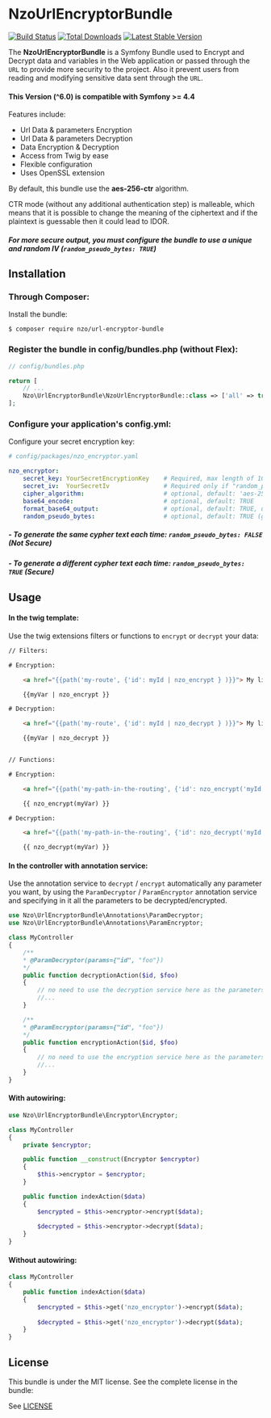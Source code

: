 NzoUrlEncryptorBundle
=====================

[![Build Status](https://travis-ci.org/nayzo/NzoUrlEncryptorBundle.svg?branch=master)](https://travis-ci.org/nayzo/NzoUrlEncryptorBundle)
[![Total Downloads](https://poser.pugx.org/nzo/url-encryptor-bundle/downloads)](https://packagist.org/packages/nzo/url-encryptor-bundle)
[![Latest Stable Version](https://poser.pugx.org/nzo/url-encryptor-bundle/v/stable)](https://packagist.org/packages/nzo/url-encryptor-bundle)

The **NzoUrlEncryptorBundle** is a Symfony Bundle used to Encrypt and Decrypt data and variables in the Web application or passed through the ``URL`` to provide more security to the project.
Also it prevent users from reading and modifying sensitive data sent through the ``URL``.


#### This Version (^6.0) is compatible with **Symfony >= 4.4**


Features include:

- Url Data & parameters Encryption
- Url Data & parameters Decryption
- Data Encryption & Decryption
- Access from Twig by ease
- Flexible configuration
- Uses OpenSSL extension


By default, this bundle use the **aes-256-ctr** algorithm.

CTR mode (without any additional authentication step) is malleable, which means that it is possible to change the meaning of the ciphertext and if the plaintext is guessable then it could lead to IDOR.

##### For more secure output, you must configure the bundle to use a **unique and random IV** (`random_pseudo_bytes: TRUE`)


Installation
------------

### Through Composer:

Install the bundle:

```
$ composer require nzo/url-encryptor-bundle
```

### Register the bundle in config/bundles.php (without Flex):

``` php
// config/bundles.php

return [
    // ...
    Nzo\UrlEncryptorBundle\NzoUrlEncryptorBundle::class => ['all' => true],
];
```

### Configure your application's config.yml:

Configure your secret encryption key:

``` yml
# config/packages/nzo_encryptor.yaml

nzo_encryptor:
    secret_key: YourSecretEncryptionKey    # Required, max length of 100 characters.
    secret_iv:  YourSecretIv               # Required only if "random_pseudo_bytes" is FALSE. Max length of 100 characters.
    cipher_algorithm:                      # optional, default: 'aes-256-ctr'
    base64_encode:                         # optional, default: TRUE
    format_base64_output:                  # optional, default: TRUE, used only when 'base64_encode' is set to TRUE
    random_pseudo_bytes:                   # optional, default: TRUE (generate a random encrypted text output each time => MORE SECURE !)
```

##### - To generate the same cypher text each time: `random_pseudo_bytes: FALSE` (Not Secure)
##### - To generate a different cypher text each time: `random_pseudo_bytes: TRUE` (Secure)

Usage
-----

#### In the twig template:
 
Use the twig extensions filters or functions to ``encrypt`` or ``decrypt`` your data:

``` html
// Filters:

# Encryption:

    <a href="{{path('my-route', {'id': myId | nzo_encrypt } )}}"> My link </a>

    {{myVar | nzo_encrypt }}

# Decryption:

    <a href="{{path('my-route', {'id': myId | nzo_decrypt } )}}"> My link </a>

    {{myVar | nzo_decrypt }}


// Functions:

# Encryption:

    <a href="{{path('my-path-in-the-routing', {'id': nzo_encrypt('myId') } )}}"> My link </a>

    {{ nzo_encrypt(myVar) }}

# Decryption:

    <a href="{{path('my-path-in-the-routing', {'id': nzo_decrypt('myId') } )}}"> My link </a>

    {{ nzo_decrypt(myVar) }}
```

#### In the controller with annotation service:

Use the annotation service to ``decrypt`` / ``encrypt`` automatically any parameter you want, by using the ``ParamDecryptor`` / ``ParamEncryptor`` annotation service and specifying in it all the parameters to be decrypted/encrypted.

```php
use Nzo\UrlEncryptorBundle\Annotations\ParamDecryptor;
use Nzo\UrlEncryptorBundle\Annotations\ParamEncryptor;

class MyController
{
    /**
    * @ParamDecryptor(params={"id", "foo"})
    */
    public function decryptionAction($id, $foo)
    {
        // no need to use the decryption service here as the parameters are already decrypted by the annotation service.
        //...
    }

    /**
    * @ParamEncryptor(params={"id", "foo"})
    */
    public function encryptionAction($id, $foo)
    {
        // no need to use the encryption service here as the parameters are already encrypted by the annotation service.
        //...
    }
}
```

#### With autowiring:

```php
use Nzo\UrlEncryptorBundle\Encryptor\Encryptor;

class MyController
{
    private $encryptor;

    public function __construct(Encryptor $encryptor)
    {
        $this->encryptor = $encryptor;
    }

    public function indexAction($data) 
    {
        $encrypted = $this->encryptor->encrypt($data);
        
        $decrypted = $this->encryptor->decrypt($data);
    }
}    
```

#### Without autowiring:

```php
class MyController
{
    public function indexAction($data) 
    {
        $encrypted = $this->get('nzo_encryptor')->encrypt($data);
        
        $decrypted = $this->get('nzo_encryptor')->decrypt($data);
    }
}    
```

License
-------

This bundle is under the MIT license. See the complete license in the bundle:

See [LICENSE](https://github.com/nayzo/NzoUrlEncryptorBundle/tree/master/LICENSE)
